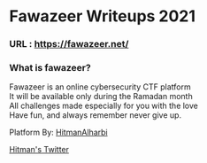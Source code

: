 # Fawazeer Writeups 2021

### URL : https://fawazeer.net/

### **What is fawazeer?**

Fawazeer is an online cybersecurity CTF platform <br>
It will be available only during the Ramadan month <br>
All challenges made especially for you with the love <br>
Have fun, and always remember never give up. <br>

Platform By: [HitmanAlharbi](https://github.com/HitmanAlharbi)

[Hitman's Twitter](https://twitter.com/hitmanf15)
